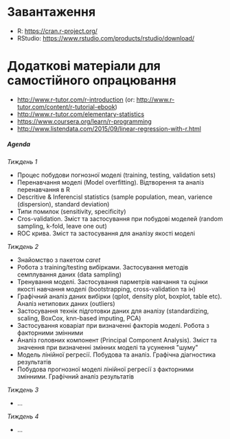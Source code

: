 # Завантаження
+ R: https://cran.r-project.org/
+ RStudio: https://www.rstudio.com/products/rstudio/download/

# Додаткові матеріали для самостійного опрацювання
+ http://www.r-tutor.com/r-introduction (or: http://www.r-tutor.com/content/r-tutorial-ebook)
+ http://www.r-tutor.com/elementary-statistics
+ https://www.coursera.org/learn/r-programming
+ http://www.listendata.com/2015/09/linear-regression-with-r.html

##### Agenda
*Тиждень 1*
+ Процес побудови погнозної моделі (training, testing, validation sets)
+ Перенавчання моделі (Model overfitting). Відтворення та аналіз перенавчання в R
+ Descritive & Inferencisl statistics (sample population, mean, varience (dispersion), standard deviation)
+ Типи помилок (sensitivity, specificity)
+ Cros-validation. Зміст та застосування при побудові моделей (random sampling, k-fold, leave one out)
+ ROC крива. Зміст та застосування для аналізу якості моделі

*Тиждень 2*
+ Знайомство з пакетом *caret*
+ Робота з training/testing вибірками. Застосування методів семплування даних (data sampling)
+ Тренування моделі. Застосування парметрів навчання та оцінки якості навчання моделі (bootstrapping, cross-validation та ін)
+ Графічний аналіз даних вибірки (qplot, density plot, boxplot, table etc). Аналіз нетипових даних (outliers)
+ Застосування технік підготовки даних для аналізу (standardizing, scaling, BoxCox, knn-based imputing, PCA)
+ Застосування коваріат при визначенні факторів моделі. Робота з факторними змінними
+ Аналіз головних компонент (Principal Component Analysis). Зміст та значення при визначенні змінних моделі та усунення "шуму"
+ Модель лінійної регресії. Побудова та аналіз. Графічна діагностика результатів
+ Побудова прогнозної моделі лінійної регресії з факторними змінними. Графічний аналіз результатів

*Тиждень 3*
+ ...

*Тиждень 4*
+ ...
